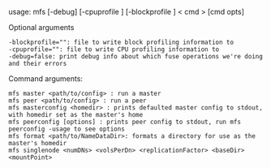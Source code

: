 usage: mfs [-debug] [-cpuprofile <filePath>] [-blockprofile <filePath>] &lt; cmd &gt; [cmd opts]

Optional arguments

    -blockprofile="": file to write block profiling information to
    -cpuprofile="": file to write CPU profiling information to
    -debug=false: print debug info about which fuse operations we're doing and their errors

Command arguments:

    mfs master <path/to/config> : run a master
    mfs peer <path/to/config> : run a peer
    mfs masterconfig <homedir> : prints defaulted master config to stdout, with homedir set as the master's home
    mfs peerconfig [options] : prints peer config to stdout, run mfs peerconfig -usage to see options 
    mfs format <path/to/NameDataDir>: formats a directory for use as the master's homedir 
    mfs singlenode <numDNs> <volsPerDn> <replicationFactor> <baseDir> <mountPoint>

